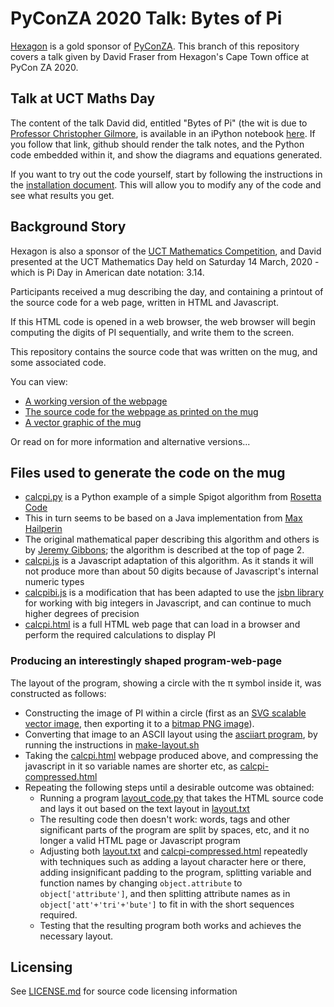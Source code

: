 PyConZA 2020 Talk: Bytes of Pi
==============================

[Hexagon](https://hexagon.com/) is a gold sponsor of [PyConZA](https://za.pycon.org).
This branch of this repository covers a talk given by David Fraser from Hexagon's Cape Town office at PyCon ZA 2020.

Talk at UCT Maths Day
---------------------

The content of the talk David did, entitled "Bytes of Pi" (the wit is due to [Professor Christopher Gilmore](http://www.mth.uct.ac.za/prof-christopher-gilmour),
is available in an iPython notebook [here](./talk-notes.ipynb). If you follow that link, github should render the
talk notes, and the Python code embedded within it, and show the diagrams and equations generated.

If you want to try out the code yourself, start by following the instructions in the [installation document](./installing.md).
This will allow you to modify any of the code and see what results you get.


Background Story
----------------
 
Hexagon is also a sponsor of the 
[UCT Mathematics Competition](http://www.mth.uct.ac.za/mam/outreach/competition/),
and David presented at the UCT Mathematics Day
held on Saturday 14  March, 2020 - which is Pi Day in American date notation: 3.14.

Participants received a mug describing the day, and containing 
a printout of the source code for a web page, written in HTML and Javascript.

If this HTML code is opened in a web browser, the web browser will begin computing
the digits of PI sequentially, and write them to the screen.

This repository contains the source code that was written on the mug, and some associated code.

You can view:

* [A working version of the webpage](https://cdn.rawgit.com/j5int/uct-maths-mug/bytes-of-pi-pycon-za-2020/pi-logo.html)
* [The source code for the webpage as printed on the mug](https://raw.githubusercontent.com/j5int/uct-maths-mug/bytes-of-pi-pycon-za-2020/pi-logo.html)
* [A vector graphic of the mug](uct-maths-mug-pi-day-2020.svg)

Or read on for more information and alternative versions...

Files used to generate the code on the mug
------------------------------------------

* [calcpi.py](calcpi.py) is a Python example of a simple Spigot algorithm from [Rosetta Code](http://rosettacode.org/wiki/Pi#Python)
* This in turn seems to be based on a Java implementation from [Max Hailperin](https://github.com/Max-Hailperin/PiScroll/blob/master/app/src/main/java/edu/gac/mcs/max/piscroll/PiSpigot.java)
* The original mathematical paper describing this algorithm and others is by [Jeremy Gibbons](http://www.cs.ox.ac.uk/people/jeremy.gibbons/publications/spigot.pdf);
  the algorithm is described at the top of page 2. 
* [calcpi.js](calcpi.js) is a Javascript adaptation of this algorithm. As it stands it will not produce more than about 50 digits because of Javascript's internal numeric types
* [calcpibi.js](calcpibi.js) is a modification that has been adapted to use the [jsbn library](http://www-cs-students.stanford.edu/~tjw/jsbn/) for working with big integers in Javascript, and can continue to much higher degrees of precision
* [calcpi.html](calcpi.html) is a full HTML web page that can load in a browser and perform the required calculations to display PI

### Producing an interestingly shaped program-web-page

The layout of the program, showing a circle with the π symbol inside it, was constructed as follows:

* Constructing the image of PI within a circle
  (first as an [SVG scalable vector image](pi-circle.svg), then exporting it to a [bitmap PNG image](./pi-circle.png)). 
* Converting that image to an ASCII layout using the [asciiart program](https://github.com/nodanaonlyzuul/asciiart),
  by running the instructions in [make-layout.sh](make-layout.sh)
* Taking the [calcpi.html](calcpi.html) webpage produced above, and compressing the javascript in it so variable names
  are shorter etc, as [calcpi-compressed.html](calcpi-compressed.html)
* Repeating the following steps until a desirable outcome was obtained:
  - Running a program [layout_code.py](layout_code.py) that takes the HTML source code
    and lays it out based on the text layout in [layout.txt](layout.txt)
  - The resulting code then doesn't work: words, tags and other significant parts of the program are split by spaces, etc, 
    and it no longer a valid HTML page or Javascript program
  - Adjusting both [layout.txt](layout.txt) and [calcpi-compressed.html](calcpi-compressed.html) repeatedly with techniques
    such as adding a layout character here or there, adding insignificant padding to the program,
    splitting variable and function names by changing `object.attribute` to `object['attribute']`, and then splitting
    attribute names as in `object['att'+'tri'+'bute']` to fit in with the short sequences required.
  - Testing that the resulting program both works and achieves the necessary layout.

Licensing
---------

See [LICENSE.md](./LICENSE.md) for source code licensing information
